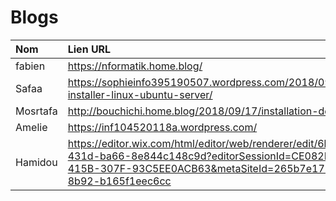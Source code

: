 # Blogs

| Nom   | Lien URL                    |
|:------------------|:----------------------------|
|   fabien                |       https://nformatik.home.blog/                      |
|   Safaa                 |      https://sophieinfo395190507.wordpress.com/2018/09/13/comment-installer-linux-ubuntu-server/   |
|   Mosrtafa               |       http://bouchichi.home.blog/2018/09/17/installation-de-linux-server    |
|   Amelie                |   https://inf104520118a.wordpress.com/
 |  Hamidou                 |  https://editor.wix.com/html/editor/web/renderer/edit/6b068f4a-919f-431d-ba66-8e844c148c9d?editorSessionId=CE082F69-5A86-415B-307F-93C5EE0ACB63&metaSiteId=265b7e17-6397-4adc-8b92-b165f1eec6cc| 
 
